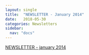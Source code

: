 ```yaml
---
layout: single
title:  "NEWSLETTER - January 2014"
date:   2018-05-30
categories: Newsletters
sidebar:
  nav: "docs"
---
```


[NEWSLETTER -  january 2014]({{site.baseurl}}/assets/files/BSPR_Newsletter_January_2014.pdf)
